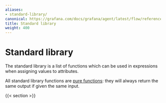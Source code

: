```yaml
---
aliases:
- standard-library/
canonical: https://grafana.com/docs/grafana/agent/latest/flow/reference/stdlib/
title: Standard library
weight: 400
---
```


# Standard library

The standard library is a list of functions which can be used in expressions
when assigning values to attributes.

All standard library functions are [pure functions](https://en.wikipedia.org/wiki/Pure_function): they will always return the same
output if given the same input.

{{< section >}}
